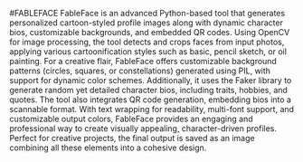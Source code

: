 #FABLEFACE
FableFace is an advanced Python-based tool that generates personalized cartoon-styled profile images along with dynamic character bios, customizable backgrounds, and embedded QR codes. Using OpenCV for image processing, the tool detects and crops faces from input photos, applying various cartoonification styles such as basic, pencil sketch, or oil painting. For a creative flair, FableFace offers customizable background patterns (circles, squares, or constellations) generated using PIL, with support for dynamic color schemes. Additionally, it uses the Faker library to generate random yet detailed character bios, including traits, hobbies, and quotes. The tool also integrates QR code generation, embedding bios into a scannable format. With text wrapping for readability, multi-font support, and customizable output colors, FableFace provides an engaging and professional way to create visually appealing, character-driven profiles. Perfect for creative projects, the final output is saved as an image combining all these elements into a cohesive design.
